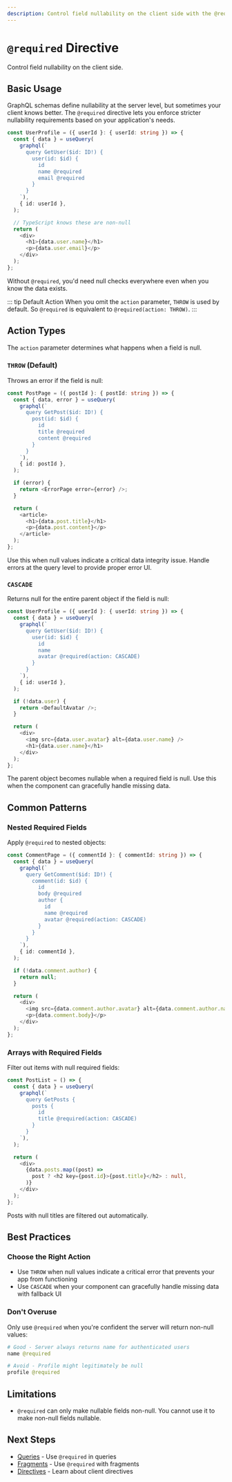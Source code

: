 ```yaml
---
description: Control field nullability on the client side with the @required directive. Choose between THROW and CASCADE actions to handle null values.
---
```


# `@required` Directive

Control field nullability on the client side.

## Basic Usage

GraphQL schemas define nullability at the server level, but sometimes your client knows better. The `@required` directive lets you enforce stricter nullability requirements based on your application's needs.

```typescript
const UserProfile = ({ userId }: { userId: string }) => {
  const { data } = useQuery(
    graphql(`
      query GetUser($id: ID!) {
        user(id: $id) {
          id
          name @required
          email @required
        }
      }
    `),
    { id: userId },
  );

  // TypeScript knows these are non-null
  return (
    <div>
      <h1>{data.user.name}</h1>
      <p>{data.user.email}</p>
    </div>
  );
};
```

Without `@required`, you'd need null checks everywhere even when you know the data exists.

::: tip Default Action
When you omit the `action` parameter, `THROW` is used by default. So `@required` is equivalent to `@required(action: THROW)`.
:::

## Action Types

The `action` parameter determines what happens when a field is null.

### `THROW` (Default)

Throws an error if the field is null:

```typescript
const PostPage = ({ postId }: { postId: string }) => {
  const { data, error } = useQuery(
    graphql(`
      query GetPost($id: ID!) {
        post(id: $id) {
          id
          title @required
          content @required
        }
      }
    `),
    { id: postId },
  );

  if (error) {
    return <ErrorPage error={error} />;
  }

  return (
    <article>
      <h1>{data.post.title}</h1>
      <p>{data.post.content}</p>
    </article>
  );
};
```

Use this when null values indicate a critical data integrity issue. Handle errors at the query level to provide proper error UI.

### `CASCADE`

Returns null for the entire parent object if the field is null:

```typescript
const UserProfile = ({ userId }: { userId: string }) => {
  const { data } = useQuery(
    graphql(`
      query GetUser($id: ID!) {
        user(id: $id) {
          id
          name
          avatar @required(action: CASCADE)
        }
      }
    `),
    { id: userId },
  );

  if (!data.user) {
    return <DefaultAvatar />;
  }

  return (
    <div>
      <img src={data.user.avatar} alt={data.user.name} />
      <h1>{data.user.name}</h1>
    </div>
  );
};
```

The parent object becomes nullable when a required field is null. Use this when the component can gracefully handle missing data.

## Common Patterns

### Nested Required Fields

Apply `@required` to nested objects:

```typescript
const CommentPage = ({ commentId }: { commentId: string }) => {
  const { data } = useQuery(
    graphql(`
      query GetComment($id: ID!) {
        comment(id: $id) {
          id
          body @required
          author {
            id
            name @required
            avatar @required(action: CASCADE)
          }
        }
      }
    `),
    { id: commentId },
  );

  if (!data.comment.author) {
    return null;
  }

  return (
    <div>
      <img src={data.comment.author.avatar} alt={data.comment.author.name} />
      <p>{data.comment.body}</p>
    </div>
  );
};
```

### Arrays with Required Fields

Filter out items with null required fields:

```typescript
const PostList = () => {
  const { data } = useQuery(
    graphql(`
      query GetPosts {
        posts {
          id
          title @required(action: CASCADE)
        }
      }
    `),
  );

  return (
    <div>
      {data.posts.map((post) =>
        post ? <h2 key={post.id}>{post.title}</h2> : null,
      )}
    </div>
  );
};
```

Posts with null titles are filtered out automatically.

## Best Practices

### Choose the Right Action

- Use `THROW` when null values indicate a critical error that prevents your app from functioning
- Use `CASCADE` when your component can gracefully handle missing data with fallback UI

### Don't Overuse

Only use `@required` when you're confident the server will return non-null values:

```graphql
# Good - Server always returns name for authenticated users
name @required

# Avoid - Profile might legitimately be null
profile @required
```

## Limitations

- `@required` can only make nullable fields non-null. You cannot use it to make non-null fields nullable.

## Next Steps

- [Queries](/guides/queries) - Use `@required` in queries
- [Fragments](/guides/fragments) - Use `@required` with fragments
- [Directives](/guides/directives) - Learn about client directives
